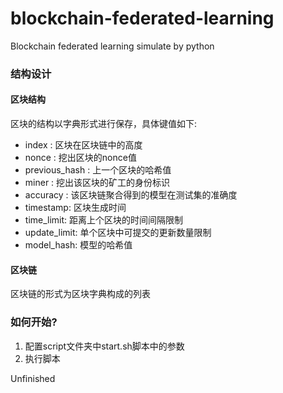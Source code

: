 # blockchain-federated-learning
Blockchain federated learning simulate by python


### 结构设计

#### 区块结构

区块的结构以字典形式进行保存，具体键值如下:

+ index : 区块在区块链中的高度
+ nonce : 挖出区块的nonce值
+ previous_hash : 上一个区块的哈希值
+ miner : 挖出该区块的矿工的身份标识
+ accuracy : 该区块链聚合得到的模型在测试集的准确度
+ timestamp: 区块生成时间
+ time_limit: 距离上个区块的时间间隔限制
+ update_limit: 单个区块中可提交的更新数量限制
+ model_hash: 模型的哈希值

#### 区块链

区块链的形式为区块字典构成的列表

### 如何开始?

1. 配置script文件夹中start.sh脚本中的参数
2. 执行脚本

Unfinished